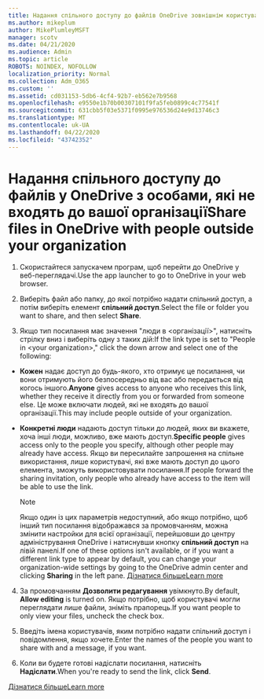 ```yaml
---
title: Надання спільного доступу до файлів OneDrive зовнішнім користувачам
ms.author: mikeplum
author: MikePlumleyMSFT
manager: scotv
ms.date: 04/21/2020
ms.audience: Admin
ms.topic: article
ROBOTS: NOINDEX, NOFOLLOW
localization_priority: Normal
ms.collection: Adm_O365
ms.custom: ''
ms.assetid: cd031153-5db6-4cf4-92b7-eb562e7b9568
ms.openlocfilehash: e9550e1b70b00307101f9fa5feb0899c4c77541f
ms.sourcegitcommit: 631cbb5f03e5371f0995e976536d24e9d13746c3
ms.translationtype: MT
ms.contentlocale: uk-UA
ms.lasthandoff: 04/22/2020
ms.locfileid: "43742352"
---
```

# <a name="share-files-in-onedrive-with-people-outside-your-organization"></a><span data-ttu-id="365e2-102">Надання спільного доступу до файлів у OneDrive з особами, які не входять до вашої організації</span><span class="sxs-lookup"><span data-stu-id="365e2-102">Share files in OneDrive with people outside your organization</span></span>

1. <span data-ttu-id="365e2-103">Скористайтеся запускачем програм, щоб перейти до OneDrive у веб-переглядачі.</span><span class="sxs-lookup"><span data-stu-id="365e2-103">Use the app launcher to go to OneDrive in your web browser.</span></span> 
    
2. <span data-ttu-id="365e2-104">Виберіть файл або папку, до якої потрібно надати спільний доступ, а потім виберіть елемент **спільний доступ**.</span><span class="sxs-lookup"><span data-stu-id="365e2-104">Select the file or folder you want to share, and then select **Share**.</span></span> 
    
3. <span data-ttu-id="365e2-105">Якщо тип посилання має значення "люди в \<організації\>", натисніть стрілку вниз і виберіть одну з таких дій:</span><span class="sxs-lookup"><span data-stu-id="365e2-105">If the link type is set to "People in \<your organization\>," click the down arrow and select one of the following:</span></span> 
    
  - <span data-ttu-id="365e2-106">**Кожен** надає доступ до будь-якого, хто отримує це посилання, чи вони отримують його безпосередньо від вас або передається від когось іншого.</span><span class="sxs-lookup"><span data-stu-id="365e2-106">**Anyone** gives access to anyone who receives this link, whether they receive it directly from you or forwarded from someone else.</span></span> <span data-ttu-id="365e2-107">Це може включати людей, які не входять до вашої організації.</span><span class="sxs-lookup"><span data-stu-id="365e2-107">This may include people outside of your organization.</span></span> 
    
  - <span data-ttu-id="365e2-108">**Конкретні люди** надають доступ тільки до людей, яких ви вкажете, хоча інші люди, можливо, вже мають доступ.</span><span class="sxs-lookup"><span data-stu-id="365e2-108">**Specific people** gives access only to the people you specify, although other people may already have access.</span></span> <span data-ttu-id="365e2-109">Якщо ви пересилайте запрошення на спільне використання, лише користувачі, які вже мають доступ до цього елемента, зможуть використовувати посилання.</span><span class="sxs-lookup"><span data-stu-id="365e2-109">If people forward the sharing invitation, only people who already have access to the item will be able to use the link.</span></span> 
    
    > [!NOTE]
    > <span data-ttu-id="365e2-110">Якщо один із цих параметрів недоступний, або якщо потрібно, щоб інший тип посилання відображався за промовчанням, можна змінити настройки для всієї організації, перейшовши до центру адміністрування OneDrive і натиснувши кнопку **спільний доступ** на лівій панелі.</span><span class="sxs-lookup"><span data-stu-id="365e2-110">If one of these options isn't available, or if you want a different link type to appear by default, you can change your organization-wide settings by going to the OneDrive admin center and clicking **Sharing** in the left pane.</span></span> [<span data-ttu-id="365e2-111">Дізнатися більше</span><span class="sxs-lookup"><span data-stu-id="365e2-111">Learn more</span></span>](https://go.microsoft.com/fwlink/?linkid=871961)
  
4. <span data-ttu-id="365e2-112">За промовчанням **Дозволити редагування** увімкнуто.</span><span class="sxs-lookup"><span data-stu-id="365e2-112">By default, **Allow editing** is turned on.</span></span> <span data-ttu-id="365e2-113">Якщо потрібно, щоб користувачі могли переглядати лише файли, зніміть прапорець.</span><span class="sxs-lookup"><span data-stu-id="365e2-113">If you want people to only view your files, uncheck the check box.</span></span> 
    
5. <span data-ttu-id="365e2-114">Введіть імена користувачів, яким потрібно надати спільний доступ і повідомлення, якщо хочете.</span><span class="sxs-lookup"><span data-stu-id="365e2-114">Enter the names of the people you want to share with and a message, if you want.</span></span>
    
6. <span data-ttu-id="365e2-115">Коли ви будете готові надіслати посилання, натисніть **Надіслати**.</span><span class="sxs-lookup"><span data-stu-id="365e2-115">When you're ready to send the link, click **Send**.</span></span> 
    
[<span data-ttu-id="365e2-116">Дізнатися більше</span><span class="sxs-lookup"><span data-stu-id="365e2-116">Learn more</span></span>](https://go.microsoft.com/fwlink/?linkid=871861)
  

